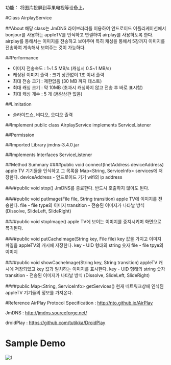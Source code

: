 功能：
将图片投屏到苹果电视等设备上。



#Class AirplayService

##About
해당 class는 JmDNS 라이브러리를 이용하여 안드로이드 어플리케이션에서 bonjour를 사용하는 appleTV를 인식하고 연결하여 airplay를 사용하도록 한다.  airplay를 통해서는 이미지를 전송하고 보여주며 특히 캐싱을 통해서 5장까지 이미지를 전송하여 계속해서 보여주는 것이 가능하다. 


##Performance
- 이미지 전송속도 : 1~1.5 MB/s (캐싱시 0.5~1 MB/s)
- 캐싱된 이미지 출력 : 크기 상관없이 1초 이내 출력 
- 최대 전송 크기 : 제한없음 (30 MB 까지 테스트)
- 최대 캐싱 크기 : 약 10MB (초과시 캐싱하지 않고 전송 후 바로 표시함)
- 최대 캐싱 개수 : 5 개 (용량상관 없음)

##Limitation
- 슬라이드쇼, 비디오, 오디오 출력 

##Implement
public class AirplayService implements ServiceListener

##Permission
<uses-permission android:name="android.permission.INTERNET" />
<uses-permission android:name="android.permission.ACCESS_NETWORK_STATE" /> 
<uses-permission android:name="android.permission.CHANGE_WIFI_MULTICAST_STATE" />
<uses-permission android:name="android.permission.READ_EXTERNAL_STORAGE" />
<uses-permission android:name="android.permission.ACCESS_WIFI_STATE" /> 

##Imported Library
jmdns-3.4.0.jar
    
##Implements Interfaces
ServiceListener

##Method Summary
####public void connect(InetAddress deviceAddress)
apple TV 기기들을 인식하고 그 목록을 Map<String, ServiceInfo> services에 저장한다.
deviceAddress - 안드로이드 기기 wifi의 ip address

####public void stop()
JmDNS를 종료한다. 반드시 호출하지 않아도 된다.

####public void putImage(File file, String transition)
apple TV에 이미지를 전송한다.
file - file type의 이미지
transition - 전송된 이미지가 나타날 방식 (Dissolve, SlideLeft, SlideRight)

####public void stopImage()
apple TV에 보이는 이미지를 중지시키며 화면으로 복귀된다.

####public void putCacheImage(String key, File file)
key 값을 가지고 이미지 파일을 appleTV의 캐시에 저장한다.
key - UID 형태의 string 숫자
file - file tpye의 이미지

####public void showCacheImage(String key, String transition)
appleTV 캐시에 저장되있고 key 값과 일치하는 이미지를 표시한다.
key - UID 형태의 string 숫자
transition - 전송된 이미지가 나타날 방식 (Dissolve, SlideLeft, SlideRight)

####public Map<String, ServiceInfo> getServices()
현재 네트워크상에 인식된 appleTV 기기들의 정보를 가져온다.


#Reference
AirPlay Protocol Specification : http://nto.github.io/AirPlay

JmDNS : http://jmdns.sourceforge.net/

droidPlay : https://github.com/tutikka/DroidPlay

# Sample Demo
![1](doc/1.png)



